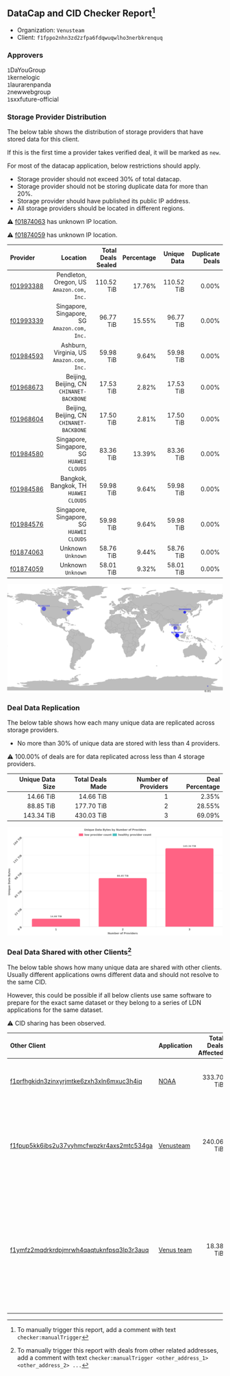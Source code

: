 ## DataCap and CID Checker Report[^1]
 - Organization: `Venusteam`
 - Client: `f1fppo2nhn3zd2zfpa6fdqwuqwlho3nerbkrenquq`
### Approvers
`1`DaYouGroup<br/>`1`kernelogic<br/>`1`laurarenpanda<br/>`2`newwebgroup<br/>`1`sxxfuture-official

### Storage Provider Distribution
The below table shows the distribution of storage providers that have stored data for this client.

If this is the first time a provider takes verified deal, it will be marked as `new`.

For most of the datacap application, below restrictions should apply.
 - Storage provider should not exceed 30% of total datacap.
 - Storage provider should not be storing duplicate data for more than 20%.
 - Storage provider should have published its public IP address.
 - All storage providers should be located in different regions.

⚠️ [f01874063](https://filfox.info/en/address/f01874063) has unknown IP location.

⚠️ [f01874059](https://filfox.info/en/address/f01874059) has unknown IP location.

| Provider                                              |                                        Location | Total Deals Sealed | Percentage | Unique Data | Duplicate Deals |
| :---------------------------------------------------- | ----------------------------------------------: | -----------------: | ---------: | ----------: | --------------: |
| [f01993388](https://filfox.info/en/address/f01993388) |    Pendleton, Oregon, US<br/>`Amazon.com, Inc.` |         110.52 TiB |     17.76% |  110.52 TiB |           0.00% |
| [f01993339](https://filfox.info/en/address/f01993339) | Singapore, Singapore, SG<br/>`Amazon.com, Inc.` |          96.77 TiB |     15.55% |   96.77 TiB |           0.00% |
| [f01984593](https://filfox.info/en/address/f01984593) |    Ashburn, Virginia, US<br/>`Amazon.com, Inc.` |          59.98 TiB |      9.64% |   59.98 TiB |           0.00% |
| [f01968673](https://filfox.info/en/address/f01968673) |    Beijing, Beijing, CN<br/>`CHINANET-BACKBONE` |          17.53 TiB |      2.82% |   17.53 TiB |           0.00% |
| [f01968604](https://filfox.info/en/address/f01968604) |    Beijing, Beijing, CN<br/>`CHINANET-BACKBONE` |          17.50 TiB |      2.81% |   17.50 TiB |           0.00% |
| [f01984580](https://filfox.info/en/address/f01984580) |    Singapore, Singapore, SG<br/>`HUAWEI CLOUDS` |          83.36 TiB |     13.39% |   83.36 TiB |           0.00% |
| [f01984586](https://filfox.info/en/address/f01984586) |        Bangkok, Bangkok, TH<br/>`HUAWEI CLOUDS` |          59.98 TiB |      9.64% |   59.98 TiB |           0.00% |
| [f01984576](https://filfox.info/en/address/f01984576) |    Singapore, Singapore, SG<br/>`HUAWEI CLOUDS` |          59.98 TiB |      9.64% |   59.98 TiB |           0.00% |
| [f01874063](https://filfox.info/en/address/f01874063) |                           Unknown<br/>`Unknown` |          58.76 TiB |      9.44% |   58.76 TiB |           0.00% |
| [f01874059](https://filfox.info/en/address/f01874059) |                           Unknown<br/>`Unknown` |          58.01 TiB |      9.32% |   58.01 TiB |           0.00% |

<img src="https://raw.githubusercontent.com/data-preservation-programs/filplus-checker-assets/main/filecoin-project/filecoin-plus-large-datasets/issues/1725/1687418235782.png"/>

### Deal Data Replication
The below table shows how each many unique data are replicated across storage providers.

- No more than 30% of unique data are stored with less than 4 providers.

⚠️ 100.00% of deals are for data replicated across less than 4 storage providers.

| Unique Data Size | Total Deals Made | Number of Providers | Deal Percentage |
| ---------------: | ---------------: | ------------------: | --------------: |
|        14.66 TiB |        14.66 TiB |                   1 |           2.35% |
|        88.85 TiB |       177.70 TiB |                   2 |          28.55% |
|       143.34 TiB |       430.03 TiB |                   3 |          69.09% |

<img src="https://raw.githubusercontent.com/data-preservation-programs/filplus-checker-assets/main/filecoin-project/filecoin-plus-large-datasets/issues/1725/1687418236381.png"/>

### Deal Data Shared with other Clients[^3]
The below table shows how many unique data are shared with other clients.
Usually different applications owns different data and should not resolve to the same CID.

However, this could be possible if all below clients use same software to prepare for the exact same dataset or they belong to a series of LDN applications for the same dataset.

⚠️ CID sharing has been observed.

| Other Client                                                                                                          | Application                                                                               | Total Deals Affected | Unique CIDs | Approvers                                                                                                                                                                                                                                                                           |
| :-------------------------------------------------------------------------------------------------------------------- | :---------------------------------------------------------------------------------------- | -------------------: | ----------: | :---------------------------------------------------------------------------------------------------------------------------------------------------------------------------------------------------------------------------------------------------------------------------------- |
| [f1prfhgkidn3zinxyrjmtke6zxh3xln6mxuc3h4iq](https://filfox.info/en/address/f1prfhgkidn3zinxyrjmtke6zxh3xln6mxuc3h4iq) | [NOAA](https://github.com/filecoin-project/filecoin-plus-large-datasets/issues/1729)      |           333.70 TiB |       3,680 | `1`cryptowhizzard<br/>`2`kernelogic<br/>`1`laurarenpanda<br/>`1`newwebgroup<br/>`1`NiwanDao<br/>`1`SuperChaiChai                                                                                                                                                                    |
| [f1fpup5kk6ibs2u37vyhmcfwpzkr4axs2mtc534ga](https://filfox.info/en/address/f1fpup5kk6ibs2u37vyhmcfwpzkr4axs2mtc534ga) | [Venusteam](https://github.com/filecoin-project/filecoin-plus-large-datasets/issues/1726) |           240.06 TiB |       1,561 | `2`Casey-PG<br/>`1`cryptowhizzard<br/>`1`DaYouGroup<br/>`1`Fatman13<br/>`1`kernelogic<br/>`2`laurarenpanda<br/>`2`newwebgroup<br/>`1`sxxfuture-official<br/>`1`Tom-OriginStorage                                                                                                    |
| [f1ymfz2mqdrkrdpjmrwh4qaqtuknfpsq3lp3r3auq](https://filfox.info/en/address/f1ymfz2mqdrkrdpjmrwh4qaqtuknfpsq3lp3r3auq) | [Venus team](https://github.com/filecoin-project/filecoin-plus-large-datasets/issues/345) |            18.38 TiB |          84 | `1`1ane-1<br/>`2`cryptowhizzard<br/>`1`dannyob<br/>`1`fabriziogianni7<br/>`1`fireflyHZ<br/>`1`IreneYoung<br/>`3`kernelogic<br/>`2`liyunzhi-666<br/>`1`llifezou<br/>`1`MRJAVAZHAO<br/>`1`NDLABS-OFFICE<br/>`3`newwebgroup<br/>`1`psh0691<br/>`1`stcouldlisa<br/>`2`Tom-OriginStorage |

[^1]: To manually trigger this report, add a comment with text `checker:manualTrigger`

[^2]: Deals from those addresses are combined into this report as they are specified with `checker:manualTrigger`

[^3]: To manually trigger this report with deals from other related addresses, add a comment with text `checker:manualTrigger <other_address_1> <other_address_2> ...`
